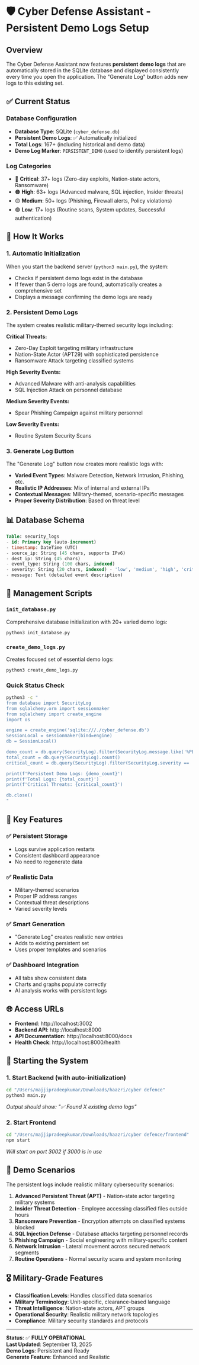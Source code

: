 # 🛡️ Cyber Defense Assistant - Persistent Demo Logs Setup

## Overview

The Cyber Defense Assistant now features **persistent demo logs** that are automatically stored in the SQLite database and displayed consistently every time you open the application. The "Generate Log" button adds new logs to this existing set.

## ✅ Current Status

### Database Configuration
- **Database Type**: SQLite (`cyber_defense.db`)
- **Persistent Demo Logs**: ✅ Automatically initialized
- **Total Logs**: 167+ (including historical and demo data)
- **Demo Log Marker**: `PERSISTENT_DEMO` (used to identify persistent logs)

### Log Categories
- 🔴 **Critical**: 37+ logs (Zero-day exploits, Nation-state actors, Ransomware)
- 🟠 **High**: 63+ logs (Advanced malware, SQL injection, Insider threats)
- 🟡 **Medium**: 50+ logs (Phishing, Firewall alerts, Policy violations)
- 🟢 **Low**: 17+ logs (Routine scans, System updates, Successful authentication)

## 🚀 How It Works

### 1. Automatic Initialization
When you start the backend server (`python3 main.py`), the system:
- Checks if persistent demo logs exist in the database
- If fewer than 5 demo logs are found, automatically creates a comprehensive set
- Displays a message confirming the demo logs are ready

### 2. Persistent Demo Logs
The system creates realistic military-themed security logs including:

**Critical Threats:**
- Zero-Day Exploit targeting military infrastructure
- Nation-State Actor (APT29) with sophisticated persistence
- Ransomware Attack targeting classified systems

**High Severity Events:**
- Advanced Malware with anti-analysis capabilities
- SQL Injection Attack on personnel database

**Medium Severity Events:**
- Spear Phishing Campaign against military personnel

**Low Severity Events:**
- Routine System Security Scans

### 3. Generate Log Button
The "Generate Log" button now creates more realistic logs with:
- **Varied Event Types**: Malware Detection, Network Intrusion, Phishing, etc.
- **Realistic IP Addresses**: Mix of internal and external IPs
- **Contextual Messages**: Military-themed, scenario-specific messages
- **Proper Severity Distribution**: Based on threat level

## 📊 Database Schema

```sql
Table: security_logs
- id: Primary key (auto-increment)
- timestamp: DateTime (UTC)
- source_ip: String (45 chars, supports IPv6)
- dest_ip: String (45 chars)
- event_type: String (100 chars, indexed)
- severity: String (20 chars, indexed) - 'low', 'medium', 'high', 'critical'
- message: Text (detailed event description)
```

## 🔧 Management Scripts

### `init_database.py`
Comprehensive database initialization with 20+ varied demo logs:
```bash
python3 init_database.py
```

### `create_demo_logs.py`
Creates focused set of essential demo logs:
```bash
python3 create_demo_logs.py
```

### Quick Status Check
```bash
python3 -c "
from database import SecurityLog
from sqlalchemy.orm import sessionmaker
from sqlalchemy import create_engine
import os

engine = create_engine('sqlite:///./cyber_defense.db')
SessionLocal = sessionmaker(bind=engine)
db = SessionLocal()

demo_count = db.query(SecurityLog).filter(SecurityLog.message.like('%PERSISTENT_DEMO%')).count()
total_count = db.query(SecurityLog).count()
critical_count = db.query(SecurityLog).filter(SecurityLog.severity == 'critical').count()

print(f'Persistent Demo Logs: {demo_count}')
print(f'Total Logs: {total_count}')
print(f'Critical Threats: {critical_count}')

db.close()
"
```

## 🎯 Key Features

### ✅ Persistent Storage
- Logs survive application restarts
- Consistent dashboard appearance
- No need to regenerate data

### ✅ Realistic Data
- Military-themed scenarios
- Proper IP address ranges
- Contextual threat descriptions
- Varied severity levels

### ✅ Smart Generation
- "Generate Log" creates realistic new entries
- Adds to existing persistent set
- Uses proper templates and scenarios

### ✅ Dashboard Integration
- All tabs show consistent data
- Charts and graphs populate correctly
- AI analysis works with persistent logs

## 🌐 Access URLs

- **Frontend**: http://localhost:3002
- **Backend API**: http://localhost:8000
- **API Documentation**: http://localhost:8000/docs
- **Health Check**: http://localhost:8000/health

## 🚦 Starting the System

### 1. Start Backend (with auto-initialization)
```bash
cd "/Users/majjipradeepkumar/Downloads/haazri/cyber defence"
python3 main.py
```
*Output should show: "✅ Found X existing demo logs"*

### 2. Start Frontend
```bash
cd "/Users/majjipradeepkumar/Downloads/haazri/cyber defence/frontend"
npm start
```
*Will start on port 3002 if 3000 is in use*

## 📝 Demo Scenarios

The persistent logs include realistic military cybersecurity scenarios:

1. **Advanced Persistent Threat (APT)** - Nation-state actor targeting military systems
2. **Insider Threat Detection** - Employee accessing classified files outside hours  
3. **Ransomware Prevention** - Encryption attempts on classified systems blocked
4. **SQL Injection Defense** - Database attacks targeting personnel records
5. **Phishing Campaign** - Social engineering with military-specific content
6. **Network Intrusion** - Lateral movement across secured network segments
7. **Routine Operations** - Normal security scans and system monitoring

## 🎖️ Military-Grade Features

- **Classification Levels**: Handles classified data scenarios
- **Military Terminology**: Unit-specific, clearance-based language
- **Threat Intelligence**: Nation-state actors, APT groups
- **Operational Security**: Realistic military network topologies
- **Compliance**: Military security standards and protocols

---

**Status**: ✅ **FULLY OPERATIONAL**  
**Last Updated**: September 13, 2025  
**Demo Logs**: Persistent and Ready  
**Generate Feature**: Enhanced and Realistic
